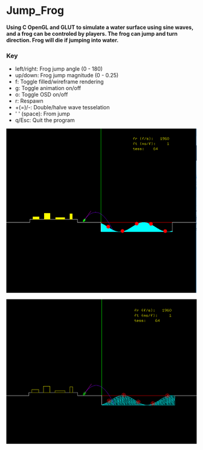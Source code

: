 # Jump_Frog


**Using C OpenGL and GLUT to simulate a water surface using sine waves, and a frog can be controled by players. The frog can jump and turn direction. Frog will die if jumping into water.**

### Key
* left/right: Frog jump angle          (0 - 180)
* up/down: Frog jump magnitude         (0 - 0.25)
* f: Toggle filled/wireframe rendering
* g: Toggle animation on/off
* o: Toggle OSD on/off
* r: Respawn
* +(=)/-: Double/halve wave tesselation
* ' ' (space): From jump
* q/Esc: Quit the program

![image](https://github.com/zbmsnj1/Jump_Frog/blob/main/screenshot/jumpfrog.png)


![image](https://github.com/zbmsnj1/Jump_Frog/blob/main/screenshot/frog.png)
